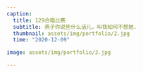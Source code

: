 ```yaml
---
caption:
  title: 129合唱比赛
  subtitle: 燕子你说些什么话儿，叫我如何不想她.
  thumbnail: assets/img/portfolio/2.jpg
  time: "2020-12-09"

image: assets/img/portfolio/2.jpg

---
```

